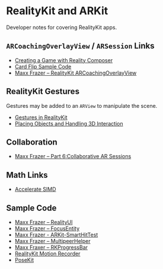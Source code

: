 # RealityKit and ARKit

Developer notes for covering RealityKit apps.

## `ARCoachingOverlayView` / `ARSession` Links

- [Creating a Game with Reality Composer](https://developer.apple.com/documentation/realitykit/creating_a_game_with_reality_composer)
- [Card Flip Sample Code](https://github.com/maxxfrazer/RealityKit-CardFlip/blob/master/CardFlip/CardFlipARView/CardFlipARView.swift)
- [Maxx Frazer – RealityKit ARCoachingOverlayView](https://medium.com/@maxxfrazer/realitykit-arcoachingoverlayview-80159d140c)

## RealityKit Gestures

Gestures may be added to an `ARView` to manipulate the scene.

- [Gestures in RealityKit](https://medium.com/@ethansaadia/gestures-in-realitykit-2b3440feedd5)
- [Placing Objects and Handling 3D Interaction](https://developer.apple.com/documentation/arkit/environmental_analysis/placing_objects_and_handling_3d_interaction)

## Collaboration

- [Maxx Frazer – Part 6:Collaborative AR Sessions](https://maxxfrazer.medium.com/realitykit-synchronization-289ba9409a6e)

## Math Links

- [Accelerate SIMD](https://developer.apple.com/documentation/accelerate/simd)

## Sample Code

- [Maxx Frazer – RealityUI](https://github.com/maxxfrazer/RealityUI)
- [Maxx Frazer – FocusEntity](https://github.com/maxxfrazer/FocusEntity)
- [Maxx Frazer - ARKit-SmartHitTest](https://github.com/maxxfrazer/ARKit-SmartHitTest)
- [Maxx Frazer – MultipeerHelper](https://github.com/maxxfrazer/MultipeerHelper)
- [Maxx Fraxer – RKProgressBar](https://github.com/maxxfrazer/RKProgressBar)
- [RealityKit Motion Recorder](https://github.com/enzomaruffa/RealityKit-Motion-Recorder)
- [PoseKit](https://github.com/d1l4y/PoseKit)

